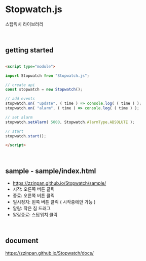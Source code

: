 # Stopwatch.js

스탑워치 라이브러리

<br>

## getting started

```html

<script type="module">

import Stopwatch from "Stopwatch.js";

// create api
const stopwatch = new Stopwatch();

// add events
stopwatch.on( "update", ( time ) => console.log( ( time ) );
stopwatch.on( "alarm", ( time ) => console.log( ( time ) );

// set alarm
stopwatch.setAlarm( 5000, Stopwatch.AlarmType.ABSOLUTE );

// start
stopwatch.start();

</script>

```

<br>

## sample - sample/index.html
- https://zzinpan.github.io/Stopwatch/sample/
- 시작: 오른쪽 버튼 클릭
- 종료: 오른쪽 버튼 클릭
- 일시정지: 왼쪽 버튼 클릭 ( 시작중에만 가능 )
- 알람: 작은 침 드래그
- 알람종료: 스탑워치 클릭

<br>

## document
https://zzinpan.github.io/Stopwatch/docs/

